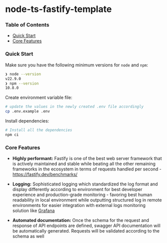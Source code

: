 # node-ts-fastify-template

### Table of Contents

- [Quick Start](#quick-start)
- [Core Features](#core-features)

### Quick Start

Make sure you have the following minimum versions for `node` and `npm`:

```sh
❯ node --version
v22.9.0
❯ npm --version
10.8.0
```

Create environment variable file:

```sh
# update the values in the newly created .env file accordingly
cp .env.example .env
```

Install dependencies:

```sh
# Install all the dependencies
npm ci
```

### Core Features

- **Highly performant:** Fastify is one of the best web server framework that is actively maintained and stable while beating all the other remaining frameworks in the ecosystem in terms of requests handled per second - https://fastify.dev/benchmarks/

- **Logging:** Sophisticated logging which standardized the log format and display differently according to environment for best developer experience and production-grade monitoring - favoring best human readability in local environment while outputting structured log in remote environments for easier integration with external logs monitoring solution like [Grafana](https://grafana.com/)

- **Automated documentation:** Once the schema for the request and response of API endpoints are defined, swagger API documentation will be automatically generated. Requests will be validated according to the schema as well
